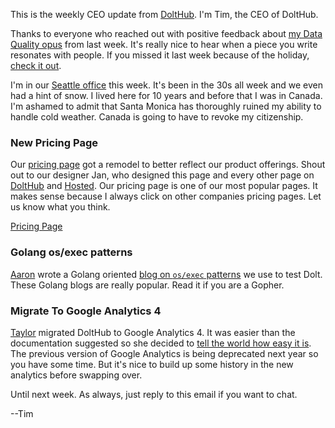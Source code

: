 This is the weekly CEO update from [DoltHub](https://www.dolthub.com/). I'm Tim, the CEO of DoltHub. 

Thanks to everyone who reached out with positive feedback about [my Data Quality opus](https://www.dolthub.com/blog/2022-11-23-data-quality-control/) from last week. It's really nice to hear when a piece you write resonates with people. If you missed it last week because of the holiday, [check it out](https://www.dolthub.com/blog/2022-11-23-data-quality-control/).

I'm in our [Seattle office](https://www.dolthub.com/blog/2022-08-05-dolthub-in-seattle/) this week. It's been in the 30s all week and we even had a hint of snow. I lived here for 10 years and before that I was in Canada. I'm ashamed to admit that Santa Monica has thoroughly ruined my ability to handle cold weather. Canada is going to have to revoke my citizenship.

### New Pricing Page

Our [pricing page](https://www.dolthub.com/pricing) got a remodel to better reflect our product offerings. Shout out to our designer Jan, who designed this page and every other page on [DoltHub](https://www.dolthub.com) and [Hosted](https://hosted.doltdb.com). Our pricing page is one of our most popular pages. It makes sense because I always click on other companies pricing pages. Let us know what you think.

[Pricing Page](../images/pricing-page.png)

### Golang os/exec patterns

[Aaron](https://www.dolthub.com/team/aaron) wrote a Golang oriented [blog on `os/exec` patterns](https://www.dolthub.com/blog/2022-11-28-go-os-exec-patterns/) we use to test Dolt. These Golang blogs are really popular. Read it if you are a Gopher.

### Migrate To Google Analytics 4

[Taylor](https://www.dolthub.com/team/taylor) migrated DoltHub to Google Analytics 4. It was easier than the documentation suggested so she decided to [tell the world how easy it is](https://www.dolthub.com/blog/2022-11-30-adding-google-analytics-4/). The previous version of Google Analytics is being deprecated next year so you have some time. But it's nice to build up some history in the new analytics before swapping over.

Until next week. As always, just reply to this email if you want to chat.

--Tim
